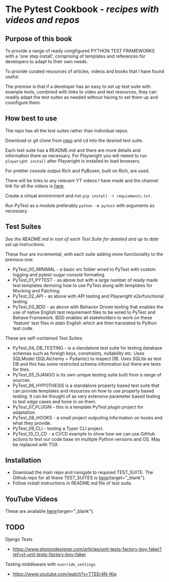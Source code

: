 # The Pytest Cookbook - *recipes with videos and repos*

## Purpose of this book 

To provide a range of ready congfigured PYTHON TEST FRAMEWORKS with a 'one step install', comprising of templates and references for developers to adapt to their own needs.

To provide curated resources of articles, videos and books that I have found useful.

The premise is that if a developer has an easy to set up test suite with example tests, combined with links to video and text resources, they can readily adapt the test suites as needed without having to set them up and coonfigure them.

## How best to use

The repo has all the test suites rather than individual repos.

Download or git clone from [repo](https://github.com/Python-Test-Engineer/PYTHON-TEST-FRAMEWORK) and cd into the desired test suite.

Each test suite has a README.md and there are more details and information there as necessary. For Playwright you will neeed to run `playwright install` after Playwright is installed to load browsers.

For prettier console output Rich and PyBoxen, built on Rich, are used.

There will be links to any relevant YT videos I have made and the channel link for all the videos is [here](https://www.youtube.com/playlist?list=PLsszRSbzjyvkincV5XUzF9BeGsckrjb74).

Create a virtual environment and run `pip install -r requiements.txt`.

Run PyTest as a module preferably `python -m pytest` with arguments as necessary.

## Test Suites

*See the README.md in root of each Test Suite for detailed and up to date set up instructions.*

These four are incremental, with each suite adding more functionality to the previous one:

- PyTest_00_MINIMAL - a basic src folder wired to PyTest with custom logging and pytest-sugar console formating.
- PyTest_01_PYTEST - as above but with a large number of ready made test templates demoing how to use PyTest along with templates for Mocking and Patching.
- PyTest_02_API - as above with API testing and Playwright e2e/functional testing.
- PyTest_03_BDD - as above with Behavior Driven testing that enables the use of native English test requirement files to be wired to PyTest and Behave Framework. BDD enables all stakeholders to work on these 'feature' test files in plain English which are then translated to Python test code.

These are self-contained Test Suites:

- PyTest_04_DB_TESTING - is a standalone test suite for testing database schemas such as foreigh keys, constraints, nullability etc. Uses SQLModel (SQLAlchemy + Pydantic) to inspect DB. Uses SQLite as test DB and this has some restricted schema information but there are tests for thes.
- PyTest_05_DJANGO is its own unique testing suite built from a range of sources. 
- PyTest_06_HYPOTHESIS is a standalone property based test suite that can provide templates and resources on how to use property based testing. It can be thought of as very extensive parameter based testing to test edge cases and hone in on them.
- PyTest_07_PLUGIN - this is a template PyTest plugin project for adaptation.
- PyTest_08_HOOKS - a small project outputing information on hooks and what they provide.
- PyTest_09_CLI - testing a Typer CLI project.
- PyTest_10_CI_CD - a CI/CD example to show how we can use GitHub actions to test our code base on multiple Python versions and OS. May be replaced with TOX.


## Installation

- Download the main repo and navigate to required TEST_SUITE. The Github repo for all these TEST_SUITES is [here](https://github.com/Python-Test-Engineer/PYTHON-TEST-FRAMEWORK){target="_blank"}.
- Follow install instructions in README.md file of test suite.

## YouTube Videos

These are available [here](https://www.youtube.com/playlist?list=PLsszRSbzjyvkincV5XUzF9BeGsckrjb74){target="_blank"}.


## TODO

Django Tests

- https://www.photondesigner.com/articles/unit-tests-factory-boy-faker?ref=yt-unit-tests-factory-boy-faker

Testing middleware with `override_settings`

- https://www.youtube.com/watch?v=TTEEr4N-lKw


